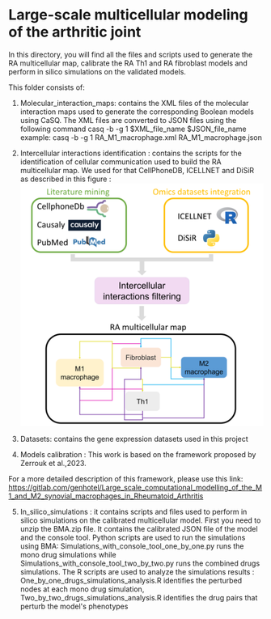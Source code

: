 # Large-scale multicellular modeling of the arthritic joint 


In this directory, you will find all the files and scripts used to generate the RA multicellular map, calibrate the RA Th1 and RA fibroblast models and perform in silico simulations on the validated models.


This folder consists of:


1. Molecular_interaction_maps: contains the XML files of the molecular interaction maps used to generate the corresponding Boolean models using CaSQ. 
The XML files are converted to JSON files using the following command casq -b -g 1 $XML_file_name $JSON_file_name
example:
casq -b -g 1 RA_M1_macrophage.xml RA_M1_macrophage.json

2. Intercellular interactions identification : contains the scripts for the identification of cellular communication used to build the RA multicellular map. We used for that CellPhoneDB, ICELLNET and DiSiR as described in this figure : 
![image](multicellular_map_construction.png)


3. Datasets: contains the gene expression datasets used in this project


4. Models calibration : This work is based on the framework proposed by Zerrouk et al.,2023.

For a more detailed description of this framework, please use this link:  https://gitlab.com/genhotel/Large_scale_computational_modelling_of_the_M1_and_M2_synovial_macrophages_in_Rheumatoid_Arthritis 


5. In_silico_simulations : it contains scripts and files used to perform in silico simulations on the calibrated multicellular model. First you need to unzip the BMA.zip file. It contains the calibrated JSON file of the model and the console tool. Python scripts are used to run the simulations using BMA: Simulations_with_console_tool_one_by_one.py runs the mono drug simulations while Simulations_with_console_tool_two_by_two.py runs the combined drugs simulations.
The R scripts are used to analyze the simulations results : One_by_one_drugs_simulations_analysis.R identifies the perturbed nodes at each mono drug simulation, Two_by_two_drugs_simulations_analysis.R identifies the drug pairs that perturb the model's phenotypes 
